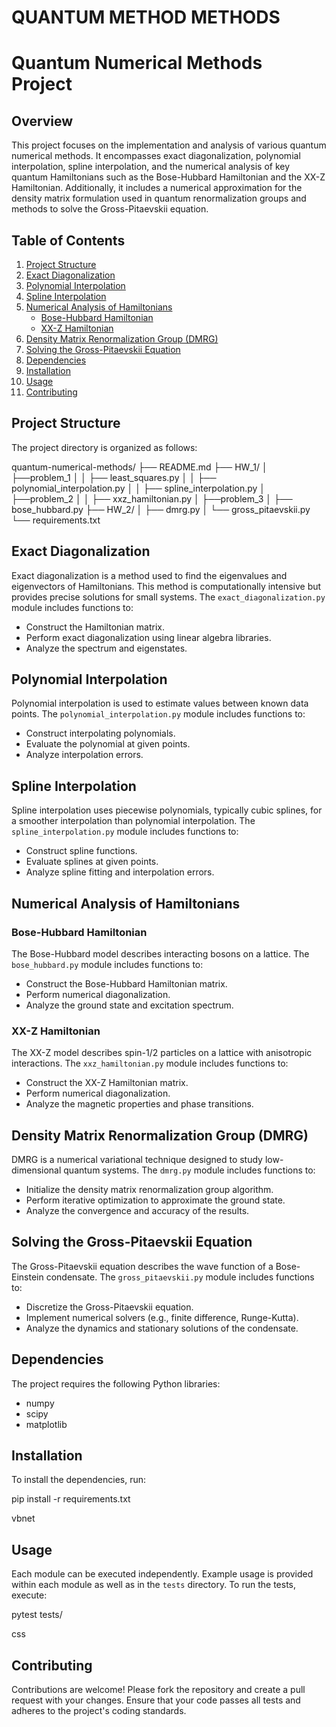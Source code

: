 # QUANTUM METHOD METHODS

# Quantum Numerical Methods Project

## Overview

This project focuses on the implementation and analysis of various quantum numerical methods. It encompasses exact diagonalization, polynomial interpolation, spline interpolation, and the numerical analysis of key quantum Hamiltonians such as the Bose-Hubbard Hamiltonian and the XX-Z Hamiltonian. Additionally, it includes a numerical approximation for the density matrix formulation used in quantum renormalization groups and methods to solve the Gross-Pitaevskii equation.

## Table of Contents

1. [Project Structure](#project-structure)
2. [Exact Diagonalization](#exact-diagonalization)
3. [Polynomial Interpolation](#polynomial-interpolation)
4. [Spline Interpolation](#spline-interpolation)
5. [Numerical Analysis of Hamiltonians](#numerical-analysis-of-hamiltonians)
   - [Bose-Hubbard Hamiltonian](#bose-hubbard-hamiltonian)
   - [XX-Z Hamiltonian](#xx-z-hamiltonian)
6. [Density Matrix Renormalization Group (DMRG)](#density-matrix-renormalization-group-dmrg)
7. [Solving the Gross-Pitaevskii Equation](#solving-the-gross-pitaevskii-equation)
8. [Dependencies](#dependencies)
9. [Installation](#installation)
10. [Usage](#usage)
11. [Contributing](#contributing)

## Project Structure

The project directory is organized as follows:

quantum-numerical-methods/
├── README.md
├── HW_1/
│ ├──problem_1
│ │ ├── least_squares.py
│ │ ├── polynomial_interpolation.py
│ │ ├── spline_interpolation.py
│ ├──problem_2
│ │ ├── xxz_hamiltonian.py
│ ├──problem_3
│ ├── bose_hubbard.py
├── HW_2/
│ ├── dmrg.py
│ └── gross_pitaevskii.py
└── requirements.txt

## Exact Diagonalization

Exact diagonalization is a method used to find the eigenvalues and eigenvectors of Hamiltonians. This method is computationally intensive but provides precise solutions for small systems. The `exact_diagonalization.py` module includes functions to:

- Construct the Hamiltonian matrix.
- Perform exact diagonalization using linear algebra libraries.
- Analyze the spectrum and eigenstates.

## Polynomial Interpolation

Polynomial interpolation is used to estimate values between known data points. The `polynomial_interpolation.py` module includes functions to:

- Construct interpolating polynomials.
- Evaluate the polynomial at given points.
- Analyze interpolation errors.

## Spline Interpolation

Spline interpolation uses piecewise polynomials, typically cubic splines, for a smoother interpolation than polynomial interpolation. The `spline_interpolation.py` module includes functions to:

- Construct spline functions.
- Evaluate splines at given points.
- Analyze spline fitting and interpolation errors.

## Numerical Analysis of Hamiltonians

### Bose-Hubbard Hamiltonian

The Bose-Hubbard model describes interacting bosons on a lattice. The `bose_hubbard.py` module includes functions to:

- Construct the Bose-Hubbard Hamiltonian matrix.
- Perform numerical diagonalization.
- Analyze the ground state and excitation spectrum.

### XX-Z Hamiltonian

The XX-Z model describes spin-1/2 particles on a lattice with anisotropic interactions. The `xxz_hamiltonian.py` module includes functions to:

- Construct the XX-Z Hamiltonian matrix.
- Perform numerical diagonalization.
- Analyze the magnetic properties and phase transitions.

## Density Matrix Renormalization Group (DMRG)

DMRG is a numerical variational technique designed to study low-dimensional quantum systems. The `dmrg.py` module includes functions to:

- Initialize the density matrix renormalization group algorithm.
- Perform iterative optimization to approximate the ground state.
- Analyze the convergence and accuracy of the results.

## Solving the Gross-Pitaevskii Equation

The Gross-Pitaevskii equation describes the wave function of a Bose-Einstein condensate. The `gross_pitaevskii.py` module includes functions to:

- Discretize the Gross-Pitaevskii equation.
- Implement numerical solvers (e.g., finite difference, Runge-Kutta).
- Analyze the dynamics and stationary solutions of the condensate.

## Dependencies

The project requires the following Python libraries:

- numpy
- scipy
- matplotlib

## Installation

To install the dependencies, run:

pip install -r requirements.txt

vbnet

## Usage

Each module can be executed independently. Example usage is provided within each module as well as in the `tests` directory. To run the tests, execute:

pytest tests/

css

## Contributing

Contributions are welcome! Please fork the repository and create a pull request with your changes. Ensure that your code passes all tests and adheres to the project's coding standards.

